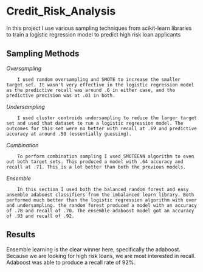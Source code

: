 # Credit_Risk_Analysis

In this project I use various sampling techniques from scikit-learn libraries to train a logistic regression model to predict high risk loan applicants

## Sampling Methods

*Oversampling*

		I used random oversampling and SMOTE to increase the smaller target set. It wasn't very effective in the logistic regression model as the predictive recall was around .6 in either case, and the predictive precision was at .01 in both.

*Undersampling*

		I used cluster centroids undersampling to reduce the larger target set and used that dataset to run a logistic regression model. The outcomes for this set were no better with recall at .69 and predictive accuracy at around .50 (essentially guessing).

*Combination*

		To perform combination sampling I used SMOTEENN algorithm to even out both target sets. This produced a model with .64 accuracy and recall at .71. This is a lot better than both the previous models.

*Ensemble*

		In this section I used both the balanced random forest and easy ansemble adaboost classifiers from the imbalanced learn library. Both performed much better than the logistic regression algorithm with over and undersampling. the random forest produced a model with an accuracy of .78 and recall of .70. The ensemble adaboost model got an accuracy of .93 and recall of .92.

## Results
Ensemble learning is the clear winner here, specifically the adaboost. Because we are looking for high risk loans, we are most interested in recall. Adaboost was able to produce a recall rate of 92%.


